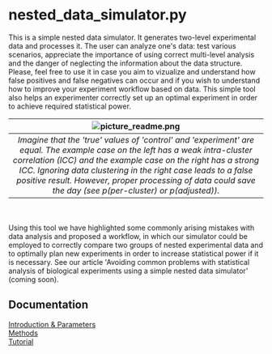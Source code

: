 # nested_data_simulator.py
This is a simple nested data simulator. It generates two-level experimental data and processes it. The user can analyze one's data: test various scenarios, appreciate the importance of using correct multi-level analysis and the danger of neglecting the information about the data structure. Please, feel free to use it in case you aim to vizualize and understand how false positives and false negatives can occur and if you wish to understand how to improve your experiment workflow based on data. This simple tool also helps an experimenter correctly set up an optimal experiment in order to achieve required statistical power.

| ![picture_readme.png](/images/picture_readme.png) | 
|:--:|
| *Imagine that the 'true' values of 'control' and 'experiment' are equal. The example case on the left has a weak intra-cluster correlation (ICC) and the example case on the right has a strong ICC. Ignoring data clustering in the right case leads to a false positive result. However, proper processing of data could save the day (see p(per-cluster) or p(adjusted)).* |

<br/><br/>
Using this tool we have highlighted some commonly arising mistakes with data analysis and proposed a workflow, in which our simulator could be employed to correctly compare two groups of nested experimental data and to optimally plan new experiments in order to increase statistical power if it is necessary. See our article 'Avoiding common problems with statistical analysis of biological experiments using a simple nested data simulator' (coming soon).

## Documentation
[Introduction & Parameters](https://github.com/juliaLopanskaia/nested_data_simulator/blob/master/docs/intro_parameters.md)
<br/>
[Methods](https://github.com/juliaLopanskaia/nested_data_simulator/blob/master/docs/methods.md)
<br/>
[Tutorial](https://github.com/juliaLopanskaia/nested_data_simulator/blob/master/docs/tutorial.md)

